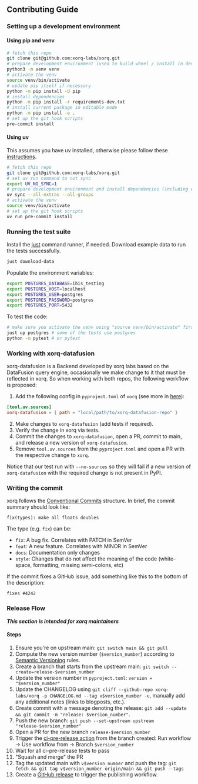 ## Contributing Guide

### Setting up a development environment

#### Using pip and venv

```bash
# fetch this repo
git clone git@github.com:xorq-labs/xorq.git
# prepare development environment (used to build wheel / install in development)
python3 -m venv venv
# activate the venv
source venv/bin/activate
# update pip itself if necessary
python -m pip install -U pip
# install dependencies 
python -m pip install -r requirements-dev.txt
# install current package in editable mode
python -m pip install -e .
# set up the git hook scripts
pre-commit install
```

#### Using uv

This assumes you have uv installed, otherwise please follow these [instructions](https://docs.astral.sh/uv/getting-started/installation/).

```bash
# fetch this repo
git clone git@github.com:xorq-labs/xorq.git
# set uv run command to not sync 
export UV_NO_SYNC=1
# prepare development environment and install dependencies (including current package)
uv sync --all-extras --all-groups
# activate the venv
source venv/bin/activate
# set up the git hook scripts
uv run pre-commit install
```

### Running the test suite
Install the [just](https://github.com/casey/just#installation) command runner, if needed.
Download example data to run the tests successfully.

```bash
just download-data
```

Populate the environment variables:

```bash
export POSTGRES_DATABASE=ibis_testing
export POSTGRES_HOST=localhost
export POSTGRES_USER=postgres
export POSTGRES_PASSWORD=postgres
export POSTGRES_PORT=5432
```

To test the code:
```bash
# make sure you activate the venv using "source venv/bin/activate" first
just up postgres # some of the tests use postgres
python -m pytest # or pytest
```

### Working with xorq-datafusion

xorq-datafusion is a Backend developed by xorq labs based on the DataFusion query engine, occasionally we make change to it
that must be reflected in xorq. So when working with both repos, the following workflow is proposed:

1. Add the following config in `pyproject.toml` of `xorq` (see more in [here](https://docs.astral.sh/uv/concepts/projects/dependencies/#path)):

```toml
[tool.uv.sources]
xorq-datafusion = { path = "local/path/to/xorq-datafusion-repo" }
```

2. Make changes to `xorq-datafusion` (add tests if required).
3. Verify the change in xorq via tests.
4. Commit the changes to `xorq-datafusion`, open a PR, commit to main, and release a new version of `xorq-datafusion`.
5. Remove `tool.uv.sources` from the `pyproject.toml` and open a PR with the respective change to `xorq`.

Notice that our test run with `--no-sources` so they will fail if a new version of `xorq-datafusion` with the required 
change is not present in PyPI. 

### Writing the commit

xorq follows the [Conventional Commits](https://www.conventionalcommits.org/) structure.
In brief, the commit summary should look like:

    fix(types): make all floats doubles

The type (e.g. `fix`) can be:

- `fix`: A bug fix. Correlates with PATCH in SemVer
- `feat`: A new feature. Correlates with MINOR in SemVer
- `docs`: Documentation only changes
- `style`: Changes that do not affect the meaning of the code (white-space, formatting, missing semi-colons, etc)

If the commit fixes a GitHub issue, add something like this to the bottom of the description:

    fixes #4242


### Release Flow
***This section is intended for xorq maintainers***

#### Steps
1. Ensure you're on upstream main: `git switch main && git pull`
2. Compute the new version number (`$version_number`) according to [Semantic Versioning](https://semver.org/) rules.
3. Create a branch that starts from the upstream main: `git switch --create=release-$version_number`
4. Update the version number in `pyproject.toml`: `version = "$version_number"`
5. Update the CHANGELOG using `git cliff --github-repo xorq-labs/xorq -p CHANGELOG.md --tag v$version_number -u`, manually add any additional notes (links to blogposts, etc.).
6. Create commit with a message denoting the release: `git add --update && git commit -m "release: $version_number"`.
7. Push the new branch: `git push --set-upstream upstream "release-$version_number"`
8. Open a PR for the new branch `release-$version_number`
9. Trigger the [ci-pre-release action](https://github.com/xorq-labs/xorq/actions/workflows/ci-pre-release.yml) from the branch created: Run workflow -> Use workflow from -> Branch `$version_number`
10. Wait for all ci-pre-release tests to pass
11. "Squash and merge" the PR
12. Tag the updated main with `v$version_number` and push the tag: `git fetch && git tag v$version_number origin/main && git push --tags`
13. Create a [GitHub release](https://github.com/xorq-labs/xorq/releases/new) to trigger the publishing workflow.
